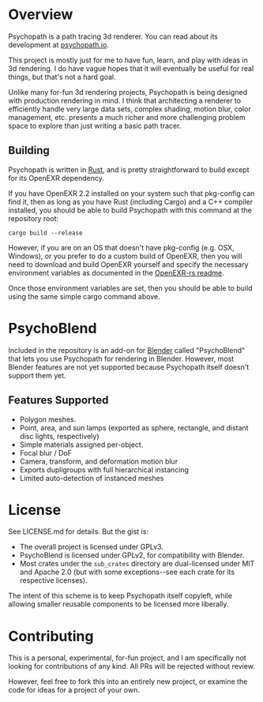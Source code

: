 # Overview

Psychopath is a path tracing 3d renderer.  You can read about its development
at [psychopath.io](http://psychopath.io).

This project is mostly just for me to have fun, learn, and play with ideas in
3d rendering.  I do have vague hopes that it will eventually be useful for real
things, but that's not a hard goal.

Unlike many for-fun 3d rendering projects, Psychopath is being designed with
production rendering in mind.  I think that architecting a renderer to
efficiently handle very large data sets, complex shading, motion blur, color
management, etc. presents a much richer and more challenging problem space to
explore than just writing a basic path tracer.


## Building

Psychopath is written in [Rust](https://www.rust-lang.org), and is pretty
straightforward to build except for its OpenEXR dependency.

If you have OpenEXR 2.2 installed on your system such that pkg-config can find
it, then as long as you have Rust (including Cargo) and a C++ compiler
installed, you should be able to build Psychopath with this command at the
repository root:

```
cargo build --release
```

However, if you are on an OS that doesn't have pkg-config (e.g. OSX, Windows),
or you prefer to do a custom build of OpenEXR, then you will need to download
and build OpenEXR yourself and specify the necessary environment variables as
documented in the [OpenEXR-rs readme](https://github.com/cessen/openexr-rs/blob/master/README.md).

Once those environment variables are set, then you should be able to build using
the same simple cargo command above.


# PsychoBlend

Included in the repository is an add-on for [Blender](http://www.blender.org)
called "PsychoBlend" that lets you use Psychopath for rendering in Blender.
However, most Blender features are not yet supported because Psychopath itself
doesn't support them yet.

## Features Supported
- Polygon meshes.
- Point, area, and sun lamps (exported as sphere, rectangle, and distant disc lights, respectively)
- Simple materials assigned per-object.
- Focal blur / DoF
- Camera, transform, and deformation motion blur
- Exports dupligroups with full hierarchical instancing
- Limited auto-detection of instanced meshes


# License

See LICENSE.md for details.  But the gist is:

* The overall project is licensed under GPLv3.
* PsychoBlend is licensed under GPLv2, for compatibility with Blender.
* Most crates under the `sub_crates` directory are dual-licensed under MIT and Apache 2.0 (but with some exceptions--see each crate for its respective licenses).

The intent of this scheme is to keep Psychopath itself copyleft, while allowing smaller reusable components to be licensed more liberally.


# Contributing

This is a personal, experimental, for-fun project, and I am specifically
not looking for contributions of any kind.  All PRs will be rejected
without review.

However, feel free to fork this into an entirely new project, or examine
the code for ideas for a project of your own.
